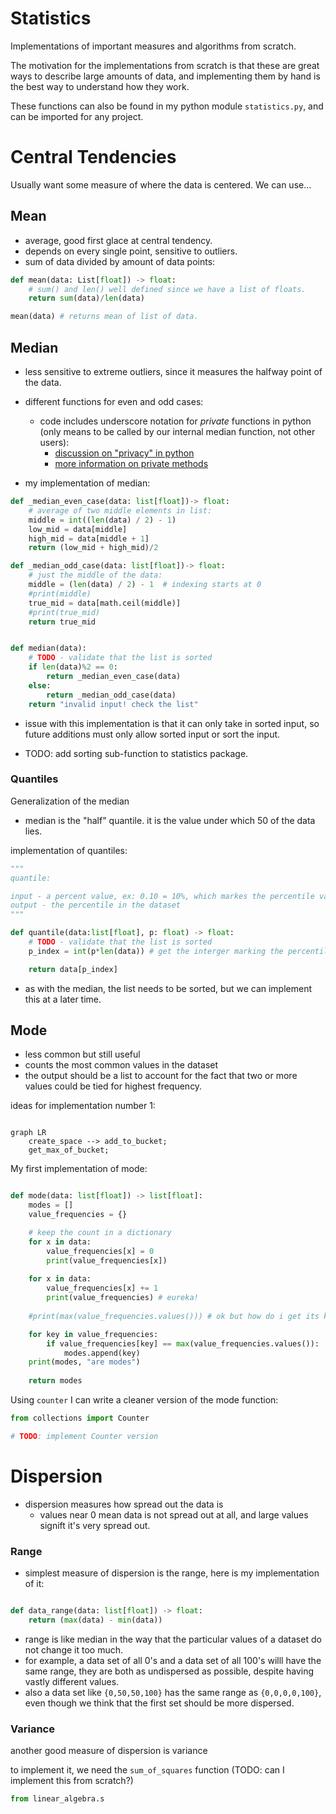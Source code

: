 # Statistics
Implementations of important measures and algorithms from scratch. 

The motivation for the implementations from scratch is that these are great ways to describe large amounts of data, and implementing them by hand is the best way to understand how they work. 

These functions can also be found in my python module `statistics.py`, and can be imported for any project. 

# Central Tendencies

Usually want some measure of where the data is centered. We can use...

## Mean
- average, good first glace at central tendency. 
- depends on every single point, sensitive to outliers. 
- sum of data divided by amount of data points:
```python
def mean(data: List[float]) -> float:
    # sum() and len() well defined since we have a list of floats. 
    return sum(data)/len(data)

mean(data) # returns mean of list of data. 
```

## Median
- less sensitive to extreme outliers, since it measures the halfway point of the data. 
- different functions for even and odd cases:
  - code includes underscore notation for *private* functions in python (only means to be called by our internal median function, not other users):
    - [discussion on "privacy" in python](https://stackoverflow.com/questions/1547145/defining-private-module-functions-in-python)
    - [more information on private methods](https://www.geeksforgeeks.org/private-methods-in-python/)

- my implementation of median: 
```python
def _median_even_case(data: list[float])-> float:
    # average of two middle elements in list:
    middle = int((len(data) / 2) - 1)
    low_mid = data[middle]
    high_mid = data[middle + 1]
    return (low_mid + high_mid)/2

def _median_odd_case(data: list[float])-> float:
    # just the middle of the data:
    middle = (len(data) / 2) - 1  # indexing starts at 0
    #print(middle)
    true_mid = data[math.ceil(middle)]
    #print(true_mid)
    return true_mid


def median(data):
    # TODO - validate that the list is sorted
    if len(data)%2 == 0:
        return _median_even_case(data)
    else:
        return _median_odd_case(data)
    return "invalid input! check the list"
```
- issue with this implementation is that it can only take in sorted input, so future additions must only allow sorted input or sort the input.

- TODO: add sorting sub-function to statistics package. 

### Quantiles

Generalization of the median
- median is the "half" quantile. it is the value under which $50%$ of the data lies. 

implementation of quantiles:

```python
"""
quantile:

input - a percent value, ex: 0.10 = 10%, which markes the percentile value, must be a sorted list!
output - the percentile in the dataset
"""

def quantile(data:list[float], p: float) -> float:
    # TODO - validate that the list is sorted
    p_index = int(p*len(data)) # get the interger marking the percentile in the data

    return data[p_index]


```
- as with the median, the list needs to be sorted, but we can implement this at a later time. 

## Mode

- less common but still useful
- counts the most common values in the dataset
- the output should be a list to account for the fact that two or more values could be tied for highest frequency. 


ideas for implementation number 1:

```mermaid

graph LR
    create_space --> add_to_bucket; 
    get_max_of_bucket; 

```

My first implementation of mode:

```python

def mode(data: list[float]) -> list[float]:
    modes = []
    value_frequencies = {}

    # keep the count in a dictionary
    for x in data:
        value_frequencies[x] = 0
        print(value_frequencies[x])
    
    for x in data:
        value_frequencies[x] += 1
        print(value_frequencies) # eureka!
    
    #print(max(value_frequencies.values())) # ok but how do i get its key

    for key in value_frequencies:
        if value_frequencies[key] == max(value_frequencies.values()):
            modes.append(key)
    print(modes, "are modes")
        
    return modes
```

Using `counter` I can write a cleaner version of the mode function:

```python
from collections import Counter

# TODO: implement Counter version
```

# Dispersion
- dispersion measures how spread out the data is
    - values near 0 mean data is not spread out at all, and large values signift it's very spread out. 

### Range
- simplest measure of dispersion is the range, here is my implementation of it:

```python

def data_range(data: list[float]) -> float:
    return (max(data) - min(data))
```
- range is like median in the way that the particular values of a dataset do not change it too much. 
- for example, a data set of all 0's and a data set of all 100's willl have the same range, they are both as undispersed as possible, despite having vastly different values. 
- also a data set like `{0,50,50,100}` has the same range as `{0,0,0,0,100}`, even though we think that the first set should be more dispersed. 

### Variance

another good measure of dispersion is variance

to implement it, we need the `sum_of_squares` function (TODO: can I implement this from scratch?)

```python
from linear_algebra.s
```



